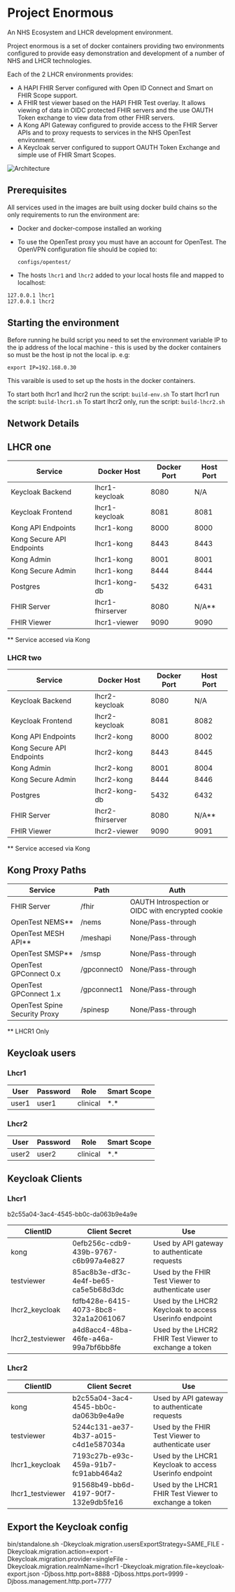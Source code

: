 # Project Enormous

An NHS Ecosystem and LHCR development environment.

Project enormous is a set of docker containers providing two environments configured to provide easy demonstration and development of a number of NHS and LHCR technologies.

Each of the 2 LHCR environments provides:

* A HAPI FHIR Server configured with Open ID Connect and Smart on FHIR Scope support.
* A FHIR test viewer based on the HAPI FHIR Test overlay. It allows viewing of data in OIDC protected FHIR servers and the use OAUTH Token exchange to view data from other FHIR servers.
* A Kong API Gateway configured to provide access to the FHIR Server APIs and to proxy requests to services in the NHS OpenTest environment.
* A Keycloak server configured to support OAUTH Token Exchange and simple use of FHIR Smart Scopes. 

![Architecture](./enormous.svg)

## Prerequisites

All services used in the images are built using docker build chains so the only requirements to run the environment are:

* Docker and docker-compose installed an working
* To use the OpenTest proxy you must have an account for OpenTest. The OpenVPN configuration file should be copied to:  

    `configs/opentest/`

* The hosts `lhcr1` and `lhcr2` added to your local hosts file and mapped to localhost:

```
127.0.0.1 lhcr1
127.0.0.1 lhcr2
```

## Starting the environment

Before running he build script you need to set the environment variable IP to the ip address of the local machine - this is used by the docker containers so must be the host ip not the local ip. e.g:

`export IP=192.168.0.30`

This varaible is used to set up the hosts in the docker containers.

To start both lhcr1 and lhcr2 run the script: `build-env.sh`
To start lhcr1 run the script: `build-lhcr1.sh`
To start lhcr2 only, run the script: `build-lhcr2.sh`

## Network Details 

## LHCR one

| Service | Docker Host | Docker Port | Host Port|
|---------|-------------|-------------|-----------|
| Keycloak Backend | lhcr1-keycloak | 8080 | N/A|
| Keycloak Frontend | lhcr1-keycloak | 8081 | 8081|  
| Kong API Endpoints | lhcr1-kong | 8000 | 8000 | 
| Kong Secure API Endpoints | lhcr1-kong | 8443 | 8443 |
| Kong Admin | lhcr1-kong | 8001 | 8001|
| Kong Secure Admin | lhcr1-kong | 8444 | 8444 |
| Postgres   | lhcr1-kong-db | 5432 | 6431|
| FHIR Server| lhcr1-fhirserver | 8080 | N/A** |
| FHIR Viewer | lhcr1-viewer | 9090 | 9090 |

** Service accesed via Kong

### LHCR two

| Service | Docker Host | Docker Port | Host Port|
|---------|-------------|-------------|-----------|
| Keycloak Backend | lhcr2-keycloak | 8080 | N/A| 
| Keycloak Frontend | lhcr2-keycloak | 8081 | 8082| 
| Kong API Endpoints | lhcr2-kong | 8000 | 8002|
| Kong Secure API Endpoints | lhcr2-kong | 8443 | 8445|
| Kong Admin | lhcr2-kong | 8001 | 8004 |
| Kong Secure Admin | lhcr2-kong | 8444 | 8446 |
| Postgres   | lhcr2-kong-db | 5432 | 6432 |
| FHIR Server| lhcr2-fhirserver | 8080 | N/A** |
| FHIR Viewer | lhcr2-viewer | 9090 | 9091 |

** Service accesed via Kong

## Kong Proxy Paths
| Service | Path | Auth
|-----|-----|----|
| FHIR Server | /fhir | OAUTH Introspection or OIDC with encrypted cookie
| OpenTest NEMS** | /nems | None/Pass-through
| OpenTest MESH API** | /meshapi | None/Pass-through
| OpenTest SMSP** | /smsp | None/Pass-through
| OpenTest GPConnect 0.x| /gpconnect0  | None/Pass-through
| OpenTest GPConnect 1.x| /gpconnect1  | None/Pass-through
| OpenTest Spine Security Proxy| /spinesp  | None/Pass-through


** LHCR1 Only

## Keycloak users

### Lhcr1

| User | Password | Role | Smart Scope
|------|----------|-----|----
| user1| user1    | clinical | \*.*

### Lhcr2

| User | Password | Role| Smart Scope
|------|----------|-----|-----
| user2| user2    | clinical | \*.*

## Keycloak Clients

### Lhcr1

b2c55a04-3ac4-4545-bb0c-da063b9e4a9e

| ClientID | Client Secret | Use
|------|----------|-----
| kong| 0efb256c-cdb9-439b-9767-c6b997a4e827 | Used by API gateway to authenticate requests
| testviewer| 85ac8b3e-df3c-4e4f-be65-ca5e5b68d3dc | Used by the FHIR Test Viewer to authenticate user
| lhcr2_keycloak| fdfb428e-6415-4073-8bc8-32a1a2061067 | Used by the LHCR2 Keycloak to access Userinfo endpoint
| lhcr2_testviewer| a4d8acc4-48ba-46fe-a46a-99a7bf6bb8fe | Used by the LHCR2 FHIR Test Viewer to exchange a token

### Lhcr2
| ClientID | Client Secret | Use
|------|----------|-----
| kong| b2c55a04-3ac4-4545-bb0c-da063b9e4a9e| Used by API gateway to authenticate requests
| testviewer| 5244c131-ae37-4b37-a015-c4d1e587034a | Used by the FHIR Test Viewer to authenticate user
| lhcr1_keycloak| 7193c27b-e93c-459a-91b7-fc91abb464a2 | Used by the LHCR1 Keycloak to access Userinfo endpoint
| lhcr1_testviewer| 91568b49-bb6d-4197-90f7-132e9db5fe16 | Used by the LHCR1 FHIR Test Viewer to exchange a token

## Export the Keycloak config

bin/standalone.sh -Dkeycloak.migration.usersExportStrategy=SAME_FILE -Dkeycloak.migration.action=export -Dkeycloak.migration.provider=singleFile -Dkeycloak.migration.realmName=lhcr1 -Dkeycloak.migration.file=keycloak-export.json -Djboss.http.port=8888 -Djboss.https.port=9999 -Djboss.management.http.port=7777
